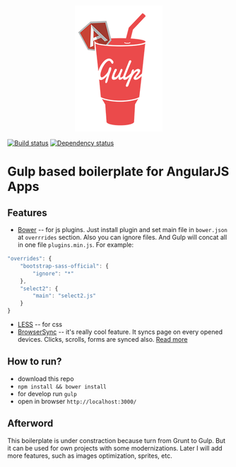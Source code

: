 <p align="center"><img src="gab-logo.png" alt="GAB logo"></p>

[![Build status][travis-image]][travis-url] [![Dependency status][dependency-image]][dependency-url]

# Gulp based boilerplate for AngularJS Apps

## Features

* [Bower](http://bower.io/) -- for js plugins. Just install plugin and set main file in `bower.json` at `overrrides` section. Also you can ignore files. And Gulp will concat all in one file `plugins.min.js`. For example:

```js
"overrides": {
	"bootstrap-sass-official": {
		"ignore": "*"
	},
	"select2": {
		"main": "select2.js"
	}
}
```
* [LESS](http://lesscss.org/) -- for css
* [BrowserSync](http://www.browsersync.io/docs/gulp/) -- it's really cool feature. It syncs page on every opened devices. Clicks, scrolls, forms are synced also. [Read more](http://www.smashingmagazine.com/2014/06/11/building-with-gulp/)

## How to run?

* download this repo
* `npm install && bower install`
* for develop run `gulp`
* open in browser `http://localhost:3000/`

## Afterword

This boilerplate is under constraction because turn from Grunt to Gulp. But it can be used for own projects with some modernizations. Later I will add more features, such as images optimization, sprites, etc.


[travis-image]: https://travis-ci.org/fatuk/gab.svg?branch=master
[travis-url]: https://travis-ci.org/fatuk/gab
[dependency-image]: https://david-dm.org/fatuk/gab.svg?style=flat-square
[dependency-url]: https://david-dm.org/fatuk/gab
